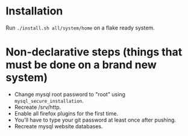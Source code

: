 # Installation
Run `./install.sh all/system/home` on a flake ready system.

# Non-declarative steps (things that must be done on a brand new system)
- Change mysql root password to "root" using `mysql_secure_installation`.
- Recreate /srv/http.
- Enable all firefox plugins for the first time.
- You'll have to type your git password at least once after pushing.
- Recreate mysql website databases.
